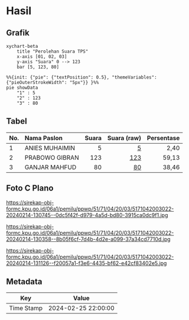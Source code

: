 # Hasil

## Grafik

```mermaid
xychart-beta
    title "Perolehan Suara TPS"
    x-axis [01, 02, 03]
    y-axis "Suara" 0 --> 123
    bar [5, 123, 80]
```

```mermaid
%%{init: {"pie": {"textPosition": 0.5}, "themeVariables": {"pieOuterStrokeWidth": "5px"}} }%%
pie showData
    "1" : 5
    "2" : 123
    "3" : 80
```

## Tabel

| No. | Nama Paslon    | Suara | Suara (raw) | Persentase |
|:--- |:-------------- | -----:| -----------:| ----------:|
| 1   | ANIES MUHAIMIN | 5     | [5][p-1]    | 2,40       |
| 2   | PRABOWO GIBRAN | 123   | [123][p-2]  | 59,13      |
| 3   | GANJAR MAHFUD  | 80    | [80][p-3]   | 38,46      |


[p-1]: https://github.com/gigit-pemilu/pemilu-2024-51-bali/blob/main/pilpres/hitung-suara/sub/51-bali/sub/71-kota-denpasar/sub/04-denpasar-utara/sub/2003-dangin-puri-kaja/sub/022-tps/sub/paslon-1.txt
[p-2]: https://github.com/gigit-pemilu/pemilu-2024-51-bali/blob/main/pilpres/hitung-suara/sub/51-bali/sub/71-kota-denpasar/sub/04-denpasar-utara/sub/2003-dangin-puri-kaja/sub/022-tps/sub/paslon-2.txt
[p-3]: https://github.com/gigit-pemilu/pemilu-2024-51-bali/blob/main/pilpres/hitung-suara/sub/51-bali/sub/71-kota-denpasar/sub/04-denpasar-utara/sub/2003-dangin-puri-kaja/sub/022-tps/sub/paslon-3.txt

## Foto C Plano

https://sirekap-obj-formc.kpu.go.id/06a1/pemilu/ppwp/51/71/04/20/03/5171042003022-20240214-130745--0dc5f42f-d979-4a5d-bd80-3915ca0dc9f1.jpg

https://sirekap-obj-formc.kpu.go.id/06a1/pemilu/ppwp/51/71/04/20/03/5171042003022-20240214-130358--8b05f6cf-7d4b-4d2e-a099-37a34cd7710d.jpg

https://sirekap-obj-formc.kpu.go.id/06a1/pemilu/ppwp/51/71/04/20/03/5171042003022-20240214-131126--f20057a1-f3e6-4435-bf62-e42cf83402e5.jpg


## Metadata

| Key        | Value               |
| ---------- | ------------------- |
| Time Stamp | 2024-02-25 22:00:00 |



